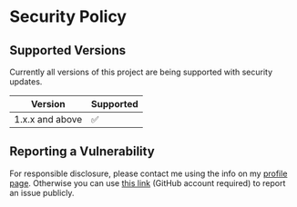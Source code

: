 # Security Policy

## Supported Versions

Currently all versions of this project are
being supported with security updates.

| Version         | Supported          |
| --------------- | ------------------ |
| 1.x.x and above | :white_check_mark: |

## Reporting a Vulnerability

For responsible disclosure, please contact me using the info on my [profile page](https://github.com/thomasleplus). Otherwise you can use [this link](https://github.com/thomasleplus/kml-utils/issues/new?assignees=thomasleplus&labels=security&template=security_vulnerability.md&title=%5BVULN%5D) (GitHub account required) to report an issue publicly.
